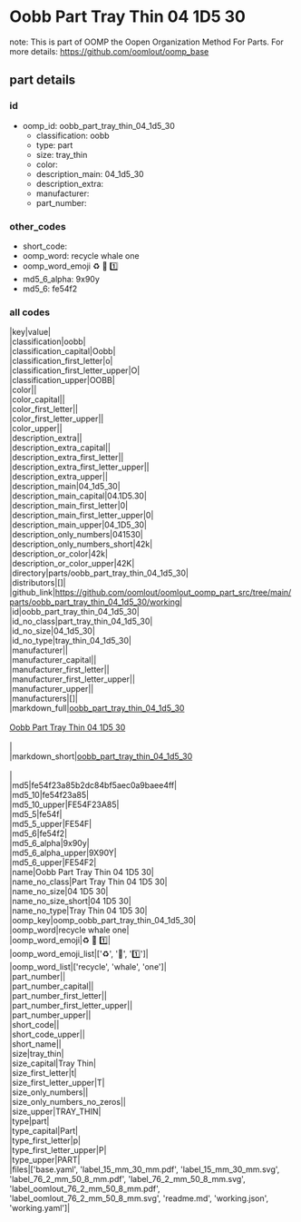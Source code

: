 # Oobb Part Tray Thin 04 1D5 30  

note: This is part of OOMP the Oopen Organization Method For Parts. For more details: https://github.com/oomlout/oomp_base

##  part details





### id
* oomp_id: oobb_part_tray_thin_04_1d5_30
  * classification: oobb
  * type: part
  * size: tray_thin
  * color: 
  * description_main: 04_1d5_30
  * description_extra: 
  * manufacturer: 
  * part_number: 

### other_codes
* short_code: 
* oomp_word: recycle whale one
* oomp_word_emoji :recycle: :whale: :one:
* md5_6_alpha: 9x90y
* md5_6: fe54f2

### all codes 
|key|value|  
|classification|oobb|  
|classification_capital|Oobb|  
|classification_first_letter|o|  
|classification_first_letter_upper|O|  
|classification_upper|OOBB|  
|color||  
|color_capital||  
|color_first_letter||  
|color_first_letter_upper||  
|color_upper||  
|description_extra||  
|description_extra_capital||  
|description_extra_first_letter||  
|description_extra_first_letter_upper||  
|description_extra_upper||  
|description_main|04_1d5_30|  
|description_main_capital|04.1D5.30|  
|description_main_first_letter|0|  
|description_main_first_letter_upper|0|  
|description_main_upper|04_1D5_30|  
|description_only_numbers|041530|  
|description_only_numbers_short|42k|  
|description_or_color|42k|  
|description_or_color_upper|42K|  
|directory|parts/oobb_part_tray_thin_04_1d5_30|  
|distributors|[]|  
|github_link|https://github.com/oomlout/oomlout_oomp_part_src/tree/main/parts/oobb_part_tray_thin_04_1d5_30/working|  
|id|oobb_part_tray_thin_04_1d5_30|  
|id_no_class|part_tray_thin_04_1d5_30|  
|id_no_size|04_1d5_30|  
|id_no_type|tray_thin_04_1d5_30|  
|manufacturer||  
|manufacturer_capital||  
|manufacturer_first_letter||  
|manufacturer_first_letter_upper||  
|manufacturer_upper||  
|manufacturers|[]|  
|markdown_full|[oobb_part_tray_thin_04_1d5_30](https://github.com/oomlout/oomlout_oomp_part_src/tree/main/parts/oobb_part_tray_thin_04_1d5_30/working)<br>[](https://github.com/oomlout/oomlout_oomp_part_src/tree/main/parts/oobb_part_tray_thin_04_1d5_30/working)<br>[Oobb Part Tray Thin 04 1D5 30](https://github.com/oomlout/oomlout_oomp_part_src/tree/main/parts/oobb_part_tray_thin_04_1d5_30/working)<br><br>|  
|markdown_short|[oobb_part_tray_thin_04_1d5_30](https://github.com/oomlout/oomlout_oomp_part_src/tree/main/parts/oobb_part_tray_thin_04_1d5_30/working)<br><br>|  
|md5|fe54f23a85b2dc84bf5aec0a9baee4ff|  
|md5_10|fe54f23a85|  
|md5_10_upper|FE54F23A85|  
|md5_5|fe54f|  
|md5_5_upper|FE54F|  
|md5_6|fe54f2|  
|md5_6_alpha|9x90y|  
|md5_6_alpha_upper|9X90Y|  
|md5_6_upper|FE54F2|  
|name|Oobb Part Tray Thin 04 1D5 30|  
|name_no_class|Part Tray Thin 04 1D5 30|  
|name_no_size|04 1D5 30|  
|name_no_size_short|04 1D5 30|  
|name_no_type|Tray Thin 04 1D5 30|  
|oomp_key|oomp_oobb_part_tray_thin_04_1d5_30|  
|oomp_word|recycle whale one|  
|oomp_word_emoji|:recycle: :whale: :one:|  
|oomp_word_emoji_list|[':recycle:', ':whale:', ':one:']|  
|oomp_word_list|['recycle', 'whale', 'one']|  
|part_number||  
|part_number_capital||  
|part_number_first_letter||  
|part_number_first_letter_upper||  
|part_number_upper||  
|short_code||  
|short_code_upper||  
|short_name||  
|size|tray_thin|  
|size_capital|Tray Thin|  
|size_first_letter|t|  
|size_first_letter_upper|T|  
|size_only_numbers||  
|size_only_numbers_no_zeros||  
|size_upper|TRAY_THIN|  
|type|part|  
|type_capital|Part|  
|type_first_letter|p|  
|type_first_letter_upper|P|  
|type_upper|PART|  
|files|['base.yaml', 'label_15_mm_30_mm.pdf', 'label_15_mm_30_mm.svg', 'label_76_2_mm_50_8_mm.pdf', 'label_76_2_mm_50_8_mm.svg', 'label_oomlout_76_2_mm_50_8_mm.pdf', 'label_oomlout_76_2_mm_50_8_mm.svg', 'readme.md', 'working.json', 'working.yaml']|  
